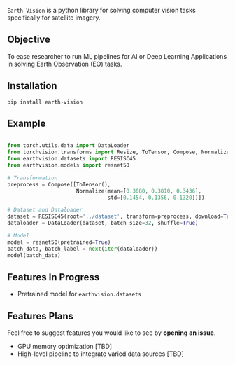 `Earth Vision` is a python library for solving computer vision tasks specifically for satellite imagery.

## Objective
To ease researcher to run ML pipelines for AI or Deep Learning Applications in solving Earth Observation (EO) tasks.

## Installation
```
pip install earth-vision
```

## Example
```python

from torch.utils.data import DataLoader
from torchvision.transforms import Resize, ToTensor, Compose, Normalize
from earthvision.datasets import RESISC45
from earthvision.models import resnet50

# Transformation
preprocess = Compose([ToTensor(), 
                      Normalize(mean=[0.3680, 0.3810, 0.3436], 
                                std=[0.1454, 0.1356, 0.1320])])

# Dataset and Dataloader
dataset = RESISC45(root='../dataset', transform=preprocess, download=True)
dataloader = DataLoader(dataset, batch_size=32, shuffle=True)

# Model
model = resnet50(pretrained=True)
batch_data, batch_label = next(iter(dataloader))
model(batch_data)
```

## Features In Progress
- Pretrained model for `earthvision.datasets`

## Features Plans
Feel free to suggest features you would like to see by __opening an issue__.

- GPU memory optimization [TBD]
- High-level pipeline to integrate varied data sources [TBD]

